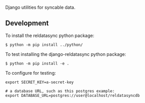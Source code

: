 Django utilities for syncable data.

Development
-----------

To install the reldatasync python package:

```
$ python -m pip install ../python/
```

To test installing the django-reldatasync python package:

```
$ python -m pip install -e .
```

To configure for testing:

```
export SECRET_KEY=a-secret-key

# a database URL, such as this postgres example:
export DATABASE_URL=postgres://user@localhost/reldatasyncdb
```
